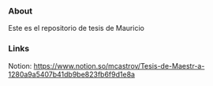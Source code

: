 ### About
Este es el repositorio de tesis de Mauricio

### Links
Notion: https://www.notion.so/mcastrov/Tesis-de-Maestr-a-1280a9a5407b41db9be823fb6f9d1e8a